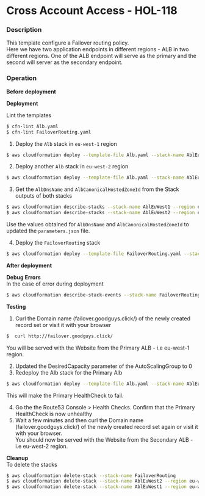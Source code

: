 # Cross Account Access - HOL-118

### Description

This template configure a Failover routing policy.  
Here we have two application endpoints in different regions - ALB in two different regions.
One of the ALB endpoint will serve as the primary and the second will server as the secondary endpoint.

### Operation

**Before deployment**

**Deployment**

Lint the templates

```bash
$ cfn-lint Alb.yaml
$ cfn-lint FailoverRouting.yaml
```

1. Deploy the `Alb` stack in `eu-west-1` region

```bash
$ aws cloudformation deploy --template-file Alb.yaml --stack-name AblEuWest1 --region eu-west-1
```

2. Deploy another `Alb` stack in `eu-west-2` region

```bash
$ aws cloudformation deploy --template-file Alb.yaml --stack-name AblEuWest2 --region eu-west-2
```

3. Get the `AlbDnsName` and `AlbCanonicalHostedZoneId` from the Stack outputs of both stacks

```bash
$ aws cloudformation describe-stacks --stack-name AblEuWest1 --region eu-west-1 --query "Stacks[0].Outputs" --no-cli-pager
$ aws cloudformation describe-stacks --stack-name AblEuWest2 --region eu-west-2 --query "Stacks[0].Outputs" --no-cli-pager
```

Use the values obtained for `AlbDnsName` and `AlbCanonicalHostedZoneId` to updated the `parameters.json` file.

4. Deploy the `FailoverRouting` stack

```bash
$ aws cloudformation deploy --template-file FailoverRouting.yaml --stack-name FailoverRouting --parameter-overrides file://parameters.json
```

**After deployment**

**Debug Errors**  
In the case of error during deployment

```bash
$ aws cloudformation describe-stack-events --stack-name FailoverRouting > events.json
```

**Testing**

1. Curl the Domain name (failover.goodguys.click/) of the newly created record set or visit it with your browser

```bash
$  curl http://failover.goodguys.click/
```

You will be served with the Website from the Primary ALB - i.e eu-west-1 region.

2. Updated the DesiredCapacity parameter of the AutoScalingGroup to 0
3. Redeploy the Alb stack for the Primary Alb

```bash
$ aws cloudformation deploy --template-file Alb.yaml --stack-name AblEuWest1 --region eu-west-1
```

This will make the Primary HealthCheck to fail.

4. Go the the Route53 Console > Health Checks. Confirm that the Primary HealthCheck is now unhealthy
5. Wait a few minutes and then curl the Domain name (failover.goodguys.click/) of the newly created record set again or visit it with your browser.  
   You should now be served with the Website from the Secondary ALB - i.e eu-west-2 region.

**Cleanup**  
To delete the stacks

```bash
$ aws cloudformation delete-stack --stack-name FailoverRouting
$ aws cloudformation delete-stack --stack-name AblEuWest2 --region eu-west-2
$ aws cloudformation delete-stack --stack-name AblEuWest1 --region eu-west-1
```
